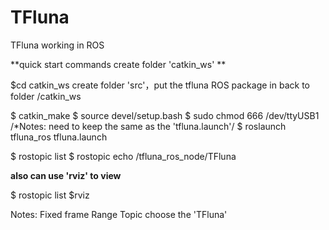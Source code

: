 # TFluna
TFluna working in ROS


**quick start commands create folder 'catkin_ws' **


$cd catkin_ws create folder 'src'，put the tfluna ROS package in back to folder /catkin_ws

$ catkin_make 
$ source devel/setup.bash 
$ sudo chmod 666 /dev/ttyUSB1 /*Notes: need to keep the same as the 'tfluna.launch'/ 
$ roslaunch tfluna_ros tfluna.launch

$ rostopic list 
$ rostopic echo /tfluna_ros_node/TFluna


**also can use 'rviz' to view**

$ rostopic list $rviz

Notes: Fixed frame Range Topic choose the 'TFluna'
